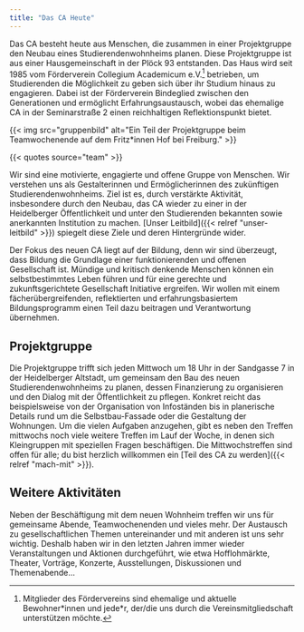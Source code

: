 ```yaml
---
title: "Das CA Heute"
---
```


Das CA besteht heute aus Menschen, die zusammen in einer Projektgruppe
den Neubau eines Studierendenwohnheims planen. Diese Projektgruppe ist
aus einer Hausgemeinschaft in der Plöck 93 entstanden. Das Haus wird
seit 1985 vom Förderverein Collegium Academicum e.V.[^1] betrieben, um
Studierenden die Möglichkeit zu geben sich über ihr Studium hinaus zu
engagieren. Dabei ist der Förderverein Bindeglied zwischen den
Generationen und ermöglicht Erfahrungsaustausch, wobei das ehemalige
CA in der Seminarstraße 2 einen reichhaltigen Reflektionspunkt bietet.

{{< img src="gruppenbild" alt="Ein Teil der Projektgruppe beim Teamwochenende auf dem Fritz*innen Hof bei Freiburg." >}}

{{< quotes source="team" >}}

Wir sind eine motivierte, engagierte und offene Gruppe von
Menschen. Wir verstehen uns als Gestalterinnen und Ermöglicherinnen
des zukünftigen Studierendenwohnheims. Ziel ist es, durch verstärkte
Aktivität, insbesondere durch den Neubau, das CA wieder zu einer in
der Heidelberger Öffentlichkeit und unter den Studierenden bekannten
sowie anerkannten Institution zu machen. [Unser Leitbild]({{< relref "unser-leitbild" >}})
spiegelt diese Ziele und deren Hintergründe wider.

Der Fokus des neuen CA liegt auf der Bildung, denn wir sind überzeugt,
dass Bildung die Grundlage einer funktionierenden und offenen
Gesellschaft ist. Mündige und kritisch denkende Menschen können ein
selbstbestimmtes Leben führen und für eine gerechte und
zukunftsgerichtete Gesellschaft Initiative ergreifen. Wir wollen mit
einem fächerübergreifenden, reflektierten und erfahrungsbasiertem
Bildungsprogramm einen Teil dazu beitragen und Verantwortung
übernehmen.

## Projektgruppe

Die Projektgruppe trifft sich jeden Mittwoch um 18 Uhr in der
Sandgasse 7 in der Heidelberger Altstadt, um gemeinsam den Bau des
neuen Studierendenwohnheims zu planen, dessen Finanzierung zu
organisieren und den Dialog mit der Öffentlichkeit zu pflegen.
Konkret reicht das beispielsweise von der Organisation von Infoständen
bis in planerische Details rund um die Selbstbau-Fassade oder die
Gestaltung der Wohnungen. Um die vielen Aufgaben anzugehen, gibt es
neben den Treffen mittwochs noch viele weitere Treffen im Lauf der
Woche, in denen sich Kleingruppen mit speziellen Fragen
beschäftigen. Die Mittwochstreffen sind offen für alle; du bist
herzlich willkommen ein [Teil des CA zu werden]({{< relref "mach-mit" >}}).

## Weitere Aktivitäten

Neben der Beschäftigung mit dem neuen Wohnheim treffen wir uns für
gemeinsame Abende, Teamwochenenden und vieles mehr. Der Austausch zu
gesellschaftlichen Themen untereinander und mit anderen ist uns sehr
wichtig. Deshalb haben wir in den letzten Jahren immer wieder
Veranstaltungen und Aktionen durchgeführt, wie etwa Hofflohmärkte,
Theater, Vorträge, Konzerte, Ausstellungen, Diskussionen und
Themenabende...

[^1]: Mitglieder des Fördervereins sind ehemalige und aktuelle Bewohner\*innen und jede\*r, der/die uns durch die Vereinsmitgliedschaft unterstützen möchte.
